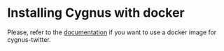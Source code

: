 # Installing Cygnus with docker

Please, refer to the [documentation](../../../../doc/cygnus-twitter/installation_and_administration_guide/install_with_docker.md) if you want to use a docker image for cygnus-twitter.
